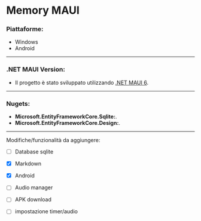 # Memory MAUI

### Piattaforme:
- Windows
- Android
---
### .NET MAUI Version:
- Il progetto è stato sviluppato utilizzando [.NET MAUI 6](https://learn.microsoft.com/it-it/dotnet/maui/what-is-maui?view=net-maui-6.0).
---
### Nugets:
- **Microsoft.EntityFrameworkCore.Sqlite:**.
- **Microsoft.EntityFrameworkCore.Design:**.
---
Modifiche/funzionalità da aggiungere:
- [ ] Database sqlite
- [x] Markdown
- [x] Android
- [ ] Audio manager
- [ ] APK download
- [ ] impostazione timer/audio

